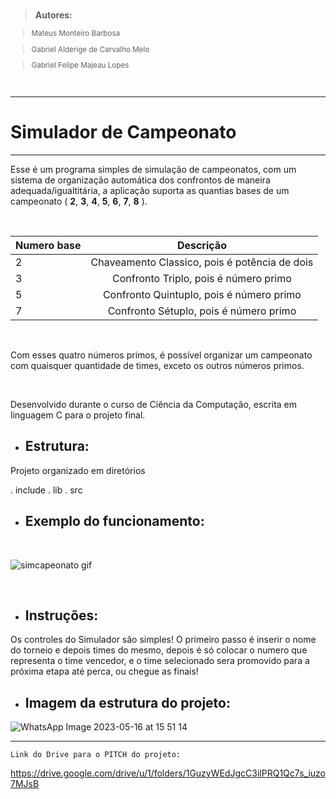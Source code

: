 <br>

> **Autores:**

<sub>
  
 > Mateus Monteiro Barbosa 
  
 > Gabriel Alderige de Carvalho Melo  
  
 > Gabriel Felipe Majeau Lopes  
  
</sub>
<br>

--------------------------------------------------------------------------------------------------------------------------------
 # Simulador de Campeonato
--------------------------------------------------------------------------------------------------------------------------------
Esse é um programa simples de simulação de campeonatos,
com um sistema de organização automática dos confrontos de
maneira adequada/igualtitária, a aplicação suporta as quantias
bases de um campeonato ( **2**, **3**, **4**, **5**, **6**, **7**, **8** ).

<br>

| Numero base | Descrição |
|:------------|:---------:|
|2|Chaveamento Classico, pois é potência de dois|
|3|Confronto Triplo, pois é número primo|
|5|Confronto Quintuplo, pois é número primo|
|7|Confronto Sétuplo, pois é número primo|

<br> 

Com esses quatro números primos, é possível organizar um
campeonato com quaisquer quantidade de times, exceto os outros
números primos.

<br>

Desenvolvido durante o curso de Ciência da Computação,
escrita em linguagem C para o projeto final.

+ ## Estrutura:

Projeto organizado em diretórios

. include
. lib
. src



+ ## Exemplo do funcionamento:

<br>

![simcapeonato gif](https://github.com/gabmajeau/Simulador-de-Campeonato/assets/127263958/a34739c9-a232-451e-b8dd-40593878906f)

<br>





+ ## Instruções:

Os controles do Simulador são simples! O primeiro passo é inserir o nome do torneio e 
depois times do mesmo, depois é só colocar o numero que representa o time vencedor, e 
o time selecionado sera promovido para a próxima etapa até perca, ou chegue as finais!


+ ## Imagem da estrutura do projeto:



![WhatsApp Image 2023-05-16 at 15 51 14](https://github.com/gabmajeau/Simulador-de-Campeonato/assets/127263958/50600368-8ffe-4899-b47b-3e0a3b051006)

--------------------------------------------------------------------------------------------------------------------------------
` Link do Drive para o PITCH do projeto: `

https://drive.google.com/drive/u/1/folders/1GuzyWEdJgcC3ilPRQ1Qc7s_iuzo7MJsB
